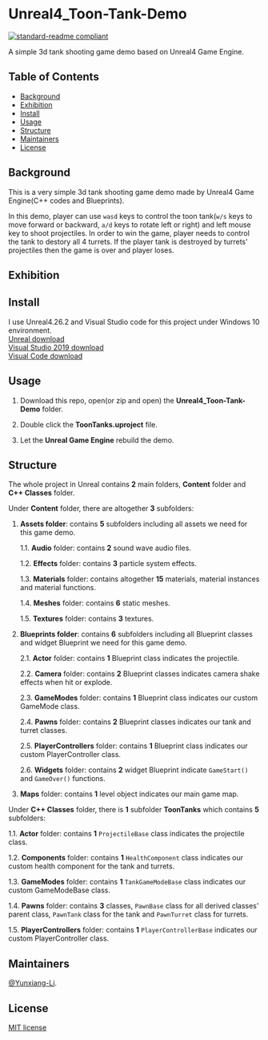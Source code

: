 # Unreal4_Toon-Tank-Demo

[![standard-readme compliant](https://img.shields.io/badge/readme%20style-standard-brightgreen.svg?style=flat-square)](https://github.com/RichardLitt/standard-readme)

A simple 3d tank shooting game demo based on Unreal4 Game Engine.

## Table of Contents

- [Background](#Background)
- [Exhibition](#Exhibition)
- [Install](#install)
- [Usage](#usage)
- [Structure](#Structure)
- [Maintainers](#Maintainers)
- [License](#license)

## Background

This is a very simple 3d tank shooting game demo made by Unreal4 Game Engine(C++ codes and Blueprints).

In this demo, player can use `wasd` keys to control the toon tank(`w/s` keys to move forward or backward, `a/d` keys to rotate left or right) and left mouse key to shoot projectiles. In order to win the game, player needs to control the tank to destory all 4 turrets. If the player tank is destroyed by turrets' projectiles then the game is over and player loses.

## Exhibition

## Install

I use Unreal4.26.2 and Visual Studio code for this project under Windows 10 environment.<br>
[Unreal download](https://www.unrealengine.com/en-US/download)<br>
[Visual Studio 2019 download](https://visualstudio.microsoft.com/thank-you-downloading-visual-studio/?sku=Community&rel=16)<br>
[Visual Code download](https://code.visualstudio.com/docs/?dv=win)

## Usage

1. Download this repo, open(or zip and open) the **Unreal4_Toon-Tank-Demo** folder.

2. Double click the **ToonTanks.uproject** file.

3. Let the **Unreal Game Engine** rebuild the demo.

## Structure

The whole project in Unreal contains **2** main folders, **Content** folder and **C++ Classes** folder.

Under **Content** folder, there are altogether **3** subfolders:

1. **Assets folder**: contains **5** subfolders including all assets we need for this game demo.

      1.1. **Audio** folder: contains **2** sound wave audio files.

      1.2. **Effects** folder: contains **3** particle system effects.

      1.3. **Materials** folder: contains altogether **15** materials, material instances and material functions.

      1.4. **Meshes** folder: contains **6** static meshes.

      1.5. **Textures** folder: contains **3** textures.
      
2. **Blueprints folder**: contains **6** subfolders including all Blueprint classes and widget Blueprint we need for this game demo.

      2.1. **Actor** folder: contains **1** Blueprint class indicates the projectile.

      2.2. **Camera** folder: contains **2** Blueprint classes indicates camera shake effects when hit or explode.

      2.3. **GameModes** folder: contains **1** Blueprint class indicates our custom GameMode class.

      2.4. **Pawns** folder: contains **2** Blueprint classes indicates our tank and turret classes.

      2.5. **PlayerControllers** folder: contains **1** Blueprint class indicates our custom PlayerController class.
      
      2.6. **Widgets** folder: contains **2** widget Blueprint indicate `GameStart()` and `GameOver()` functions.

3. **Maps** folder: contains **1** level object indicates our main game map.

Under **C++ Classes** folder, there is **1** subfolder **ToonTanks** which contains **5** subfolders:

   1.1. **Actor** folder: contains **1** `ProjectileBase` class indicates the projectile class.

   1.2. **Components** folder: contains **1** `HealthComponent` class indicates our custom health component for the tank and turrets.

   1.3. **GameModes** folder: contains **1** `TankGameModeBase` class indicates our custom GameModeBase class.

   1.4. **Pawns** folder: contains **3** classes, `PawnBase` class for all derived classes' parent class, `PawnTank` class for the tank and `PawnTurret` class for turrets.

   1.5. **PlayerControllers** folder: contains **1** `PlayerControllerBase` indicates our custom PlayerController class.
      
## Maintainers

[@Yunxiang-Li](https://github.com/Yunxiang-Li).

## License

[MIT license](https://github.com/Yunxiang-Li/Unreal4_Toon-Tank-Demo/blob/main/LICENSE)
